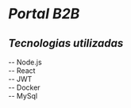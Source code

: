# ***Portal B2B***

## ***Tecnologias utilizadas***
-- Node.js
<br>
-- React
<br>
-- JWT
<br>
-- Docker
<br>
-- MySql
